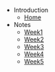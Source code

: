 - Introduction
    - [Home](/)
- Notes
	- [Week1](/Week01.md)
    - [Week2](/Week02.md)
    - [Week3](/Week03.md)
	- [Week4](/Week04.md)
    - [Week5](/Week05.md)

